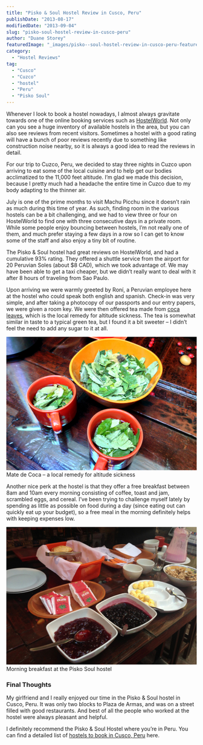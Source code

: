 ```yaml
---
title: "Pisko & Soul Hostel Review in Cusco, Peru"
publishDate: "2013-08-17"
modifiedDate: "2013-09-04"
slug: "pisko-soul-hostel-review-in-cusco-peru"
author: "Duane Storey"
featuredImage: "_images/pisko--soul-hostel-review-in-cusco-peru-featured.jpg"
category:
  - "Hostel Reviews"
tag:
  - "Cusco"
  - "Cuzco"
  - "hostel"
  - "Peru"
  - "Pisko Soul"
---
```


Whenever I look to book a hostel nowadays, I almost always gravitate towards one of the online booking services such as [HostelWorld](http://www.hostelworld.com/findabed.php?ChosenCountry=Peru&ChosenCity=Cusco&affiliate=duanestorey). Not only can you see a huge inventory of available hostels in the area, but you can also see reviews from recent visitors. Sometimes a hostel with a good rating will have a bunch of poor reviews recently due to something like construction noise nearby, so it is always a good idea to read the reviews in detail.

For our trip to Cuzco, Peru, we decided to stay three nights in Cuzco upon arriving to eat some of the local cuisine and to help get our bodies acclimatized to the 11,000 feet altitude. I’m glad we made this decision, because I pretty much had a headache the entire time in Cuzco due to my body adapting to the thinner air.

July is one of the prime months to visit Machu Picchu since it doesn’t rain as much during this time of year. As such, finding room in the various hostels can be a bit challenging, and we had to view three or four on HostelWorld to find one with three consecutive days in a private room. While some people enjoy bouncing between hostels, I’m not really one of them, and much prefer staying a few days in a row so I can get to know some of the staff and also enjoy a tiny bit of routine.

The Pisko &amp; Soul hostel had great reviews on HostelWorld, and had a cumulative 93% rating. They offered a shuttle service from the airport for 20 Peruvian Soles (about $8 CAD), which we took advantage of. We may have been able to get a taxi cheaper, but we didn’t really want to deal with it after 8 hours of traveling from Sao Paulo.

Upon arriving we were warmly greeted by Roní, a Peruvian employee here at the hostel who could speak both english and spanish. Check-in was very simple, and after taking a photocopy of our passports and our entry papers, we were given a room key. We were then offered tea made from [coca leaves](http://en.wikipedia.org/wiki/Coca), which is the local remedy for altitude sickness. The tea is somewhat similar in taste to a typical green tea, but I found it a bit sweeter – I didn’t feel the need to add any sugar to it at all.

[![Mate de Coca - a local remedy for altitude sickness](_images/pisko--soul-hostel-review-in-cusco-peru-1.jpg)](http://www.migratorynerd.com/wordpress/wp-content/uploads/2013/07/cuzco6.jpg)Mate de Coca – a local remedy for altitude sickness



Another nice perk at the hostel is that they offer a free breakfast between 8am and 10am every morning consisting of coffee, toast and jam, scrambled eggs, and cereal. I’ve been trying to challenge myself lately by spending as little as possible on food during a day (since eating out can quickly eat up your budget), so a free meal in the morning definitely helps with keeping expenses low.

[![Morning breakfast at the Pisko Soul hostel](_images/pisko--soul-hostel-review-in-cusco-peru-2.jpg)](http://www.migratorynerd.com/wordpress/wp-content/uploads/2013/07/breakfast.jpg)Morning breakfast at the Pisko Soul hostel



### Final Thoughts

My girlfriend and I really enjoyed our time in the Pisko &amp; Soul hostel in Cusco, Peru. It was only two blocks to Plaza de Armas, and was on a street filled with good restaurants. And best of all the people who worked at the hostel were always pleasant and helpful.

I definitely recommend the Pisko &amp; Soul Hostel where you’re in Peru. You can find a detailed list of [hostels to book in Cusco, Peru](http://www.hostelworld.com/findabed.php?ChosenCountry=Peru&ChosenCity=Cusco&affiliate=duanestorey) here.